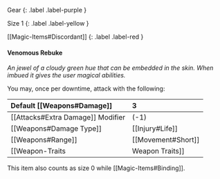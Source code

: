 Gear
{: .label .label-purple }

Size 1
{: .label .label-yellow }

[[Magic-Items#Discordant]]
{: .label .label-red }

#### Venomous Rebuke
*An jewel of a cloudy green hue that can be embedded in the skin. When imbued it gives the user magical abilities.*

You may, once per downtime, attack with the following:


| Default [[Weapons#Damage]]                     | 3                                                                                                                       |
| :-------------------------------------------------------- | :---------------------------------------------------------------------------------------------------------------------- |
| [[Attacks#Extra Damage]] Modifier | (-1)                                                                                                                    |
| [[Weapons#Damage Type]]                 | [[Injury#Life]]                                                                                           |
| [[Weapons#Range]]                               | [[Movement#Short]]                                                                                       |
| [[Weapon-Traits|Weapon Traits]]                       | [[Handless]],  [[Otherworldly]], [[Area]] |

This item also counts as size 0 while [[Magic-Items#Binding]].